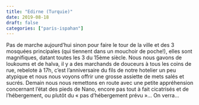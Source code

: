 ```yaml
---
title: "Edirne (Turquie)"
date: 2019-08-18
draft: false
categories: ["paris-ispahan"]
---
```


Pas de marche aujourd’hui sinon pour faire le tour de la ville et des 3 mosquées principales (qui tiennent dans un mouchoir de poche!), elles sont magnifiques, datant toutes les 3 du 15ème siècle. Nous nous gavons de loukoums et de halva, il y a des marchands de douceurs à tous les coins de rue, rebelote à 17h, c’est l’anniversaire du fils de notre hotelier un peu atypique et nous nous voyons offrir une grosse assiette de mets salés et sucrés. Demain nous nous remettons en route avec une petite appréhension concernant l’état des pieds de Nano, encore pas tout à fait cicatrisés et de l’hébergement, ou plutôt du « pas d’hébergement prévu »… On verra…

